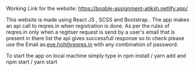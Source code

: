 Working Link for the website: https://booble-assignment-atiksh.netlify.app/


This website is made using React JS , SCSS and Bootstrap . The app makes an api call to reqres.in when registration is done. As per the rules of reqres.in only when a regitser request is send by a user's email that is present in there list the api gives successfull response so to check please use the Email as:eve.holt@reqres.in with any combination of password.


To start the app on local machine simply type in 
npm install / yarn add
and
npm start / yarn start